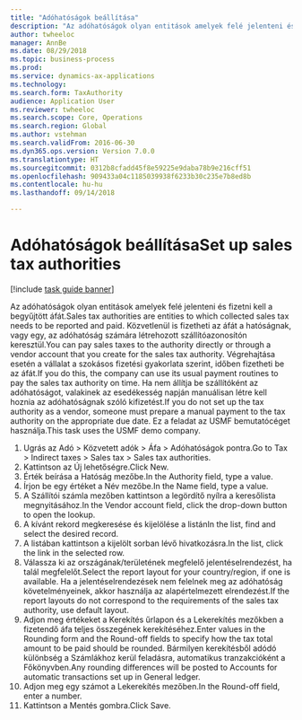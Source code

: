 ```yaml
--- 
title: "Adóhatóságok beállítása"
description: "Az adóhatóságok olyan entitások amelyek felé jelenteni és fizetni kell a begyűjtött áfát."
author: twheeloc
manager: AnnBe
ms.date: 08/29/2018
ms.topic: business-process
ms.prod: 
ms.service: dynamics-ax-applications
ms.technology: 
ms.search.form: TaxAuthority
audience: Application User
ms.reviewer: twheeloc
ms.search.scope: Core, Operations
ms.search.region: Global
ms.author: vstehman
ms.search.validFrom: 2016-06-30
ms.dyn365.ops.version: Version 7.0.0
ms.translationtype: HT
ms.sourcegitcommit: 0312b8cfadd45f8e59225e9daba78b9e216cff51
ms.openlocfilehash: 909433a04c1185039938f6233b30c235e7b8ed8b
ms.contentlocale: hu-hu
ms.lasthandoff: 09/14/2018

---
```

# <a name="set-up-sales-tax-authorities"></a><span data-ttu-id="63182-103">Adóhatóságok beállítása</span><span class="sxs-lookup"><span data-stu-id="63182-103">Set up sales tax authorities</span></span>

[!include [task guide banner](../../includes/task-guide-banner.md)]

<span data-ttu-id="63182-104">Az adóhatóságok olyan entitások amelyek felé jelenteni és fizetni kell a begyűjtött áfát.</span><span class="sxs-lookup"><span data-stu-id="63182-104">Sales tax authorities are entities to which collected sales tax needs to be reported and paid.</span></span> <span data-ttu-id="63182-105">Közvetlenül is fizetheti az áfát a hatóságnak, vagy egy, az adóhatóság számára létrehozott szállítóazonosítón keresztül.</span><span class="sxs-lookup"><span data-stu-id="63182-105">You can pay sales taxes to the authority directly or through a vendor account that you create for the sales tax authority.</span></span> <span data-ttu-id="63182-106">Végrehajtása esetén a vállalat a szokásos fizetési gyakorlata szerint, időben fizetheti be az áfát.</span><span class="sxs-lookup"><span data-stu-id="63182-106">If you do this, the company can use its usual payment routines to pay the sales tax authority on time.</span></span> <span data-ttu-id="63182-107">Ha nem állítja be szállítóként az adóhatóságot, valakinek az esedékesség napján manuálisan létre kell hoznia az adóhatóságnak szóló kifizetést.</span><span class="sxs-lookup"><span data-stu-id="63182-107">If you do not set up the tax authority as a vendor, someone must prepare a manual payment to the tax authority on the appropriate due date.</span></span> <span data-ttu-id="63182-108">Ez a feladat az USMF bemutatócéget használja.</span><span class="sxs-lookup"><span data-stu-id="63182-108">This task uses the USMF demo company.</span></span>

1. <span data-ttu-id="63182-109">Ugrás az Adó > Közvetett adók > Áfa > Adóhatóságok pontra.</span><span class="sxs-lookup"><span data-stu-id="63182-109">Go to Tax > Indirect taxes > Sales tax > Sales tax authorities.</span></span>
2. <span data-ttu-id="63182-110">Kattintson az Új lehetőségre.</span><span class="sxs-lookup"><span data-stu-id="63182-110">Click New.</span></span>
3. <span data-ttu-id="63182-111">Érték beírása a Hatóság mezőbe.</span><span class="sxs-lookup"><span data-stu-id="63182-111">In the Authority field, type a value.</span></span>
4. <span data-ttu-id="63182-112">Írjon be egy értéket a Név mezőbe.</span><span class="sxs-lookup"><span data-stu-id="63182-112">In the Name field, type a value.</span></span>
5. <span data-ttu-id="63182-113">A Szállítói számla mezőben kattintson a legördítő nyílra a keresőlista megnyitásához.</span><span class="sxs-lookup"><span data-stu-id="63182-113">In the Vendor account field, click the drop-down button to open the lookup.</span></span>
6. <span data-ttu-id="63182-114">A kívánt rekord megkeresése és kijelölése a listán</span><span class="sxs-lookup"><span data-stu-id="63182-114">In the list, find and select the desired record.</span></span>
7. <span data-ttu-id="63182-115">A listában kattintson a kijelölt sorban lévő hivatkozásra.</span><span class="sxs-lookup"><span data-stu-id="63182-115">In the list, click the link in the selected row.</span></span>
8. <span data-ttu-id="63182-116">Válassza ki az országának/területének megfelelő jelentéselrendezést, ha talál megfelelőt.</span><span class="sxs-lookup"><span data-stu-id="63182-116">Select the report layout for your country/region, if one is available.</span></span> <span data-ttu-id="63182-117">Ha a jelentéselrendezések nem felelnek meg az adóhatóság követelményeinek, akkor használja az alapértelmezett elrendezést.</span><span class="sxs-lookup"><span data-stu-id="63182-117">If the report layouts do not correspond to the requirements of the sales tax authority, use default layout.</span></span>
9. <span data-ttu-id="63182-118">Adjon meg értékeket a Kerekítés űrlapon és a Lekerekítés mezőkben a fizetendő áfa teljes összegének kerekítéséhez.</span><span class="sxs-lookup"><span data-stu-id="63182-118">Enter values in the Rounding form and the Round-off fields to specify how the tax total amount to be paid should be rounded.</span></span> <span data-ttu-id="63182-119">Bármilyen kerekítésből adódó különbség a Számlákhoz kerül feladásra, automatikus tranzakcióként a Főkönyvben.</span><span class="sxs-lookup"><span data-stu-id="63182-119">Any rounding differences will be posted to Accounts for automatic transactions set up in General ledger.</span></span>
10. <span data-ttu-id="63182-120">Adjon meg egy számot a Lekerekítés mezőben.</span><span class="sxs-lookup"><span data-stu-id="63182-120">In the Round-off field, enter a number.</span></span>
11. <span data-ttu-id="63182-121">Kattintson a Mentés gombra.</span><span class="sxs-lookup"><span data-stu-id="63182-121">Click Save.</span></span>


